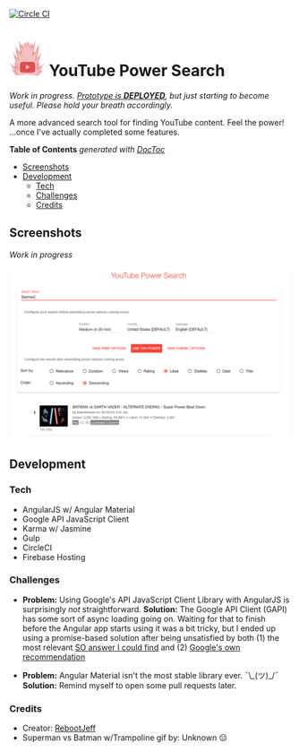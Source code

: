 [![Circle CI](https://circleci.com/gh/RebootJeff/yt-power-search.svg?style=svg)](https://circleci.com/gh/RebootJeff/yt-power-search)

# ![stupid logo](images/yps_logo.png) YouTube Power Search

*Work in progress. [Prototype is **DEPLOYED**](https://youtubepowersearch.firebaseapp.com/), but just starting to become useful. Please hold your breath accordingly.*

A more advanced search tool for finding YouTube content. Feel the power! ...once I've actually completed some features.

<!-- START doctoc generated TOC please keep comment here to allow auto update -->
<!-- DON'T EDIT THIS SECTION, INSTEAD RE-RUN doctoc TO UPDATE -->
**Table of Contents**  *generated with [DocToc](https://github.com/thlorenz/doctoc)*

- [Screenshots](#screenshots)
- [Development](#development)
  - [Tech](#tech)
  - [Challenges](#challenges)
  - [Credits](#credits)

<!-- END doctoc generated TOC please keep comment here to allow auto update -->

## Screenshots

*Work in progress*

![screenshot](./images/yps_screenshot.png)

## Development

### Tech

- AngularJS w/ Angular Material
- Google API JavaScript Client
- Karma w/ Jasmine
- Gulp
- CircleCI
- Firebase Hosting

### Challenges

- **Problem:** Using Google's API JavaScript Client Library with AngularJS is surprisingly *not* straightforward. **Solution:** The Google API Client (GAPI) has some sort of async loading going on. Waiting for that to finish before the Angular app starts using it was a bit tricky, but I ended up using a promise-based solution after being unsatisfied by both (1) the most relevant [SO answer I could find](http://stackoverflow.com/questions/19399419/angular-js-and-google-api-client-js-gapi) and (2) [Google's own recommendation](https://cloud.google.com/solutions/angularjs-cloud-endpoints-recipe-for-building-modern-web-applications)

- **Problem:** Angular Material isn't the most stable library ever. ¯&#92;&#95;(ツ)&#95;/¯ **Solution:** Remind myself to open some pull requests later.

### Credits
- Creator: [RebootJeff](https://twitter.com/RebootJeff)
- Superman vs Batman w/Trampoline gif by: Unknown :pensive:
